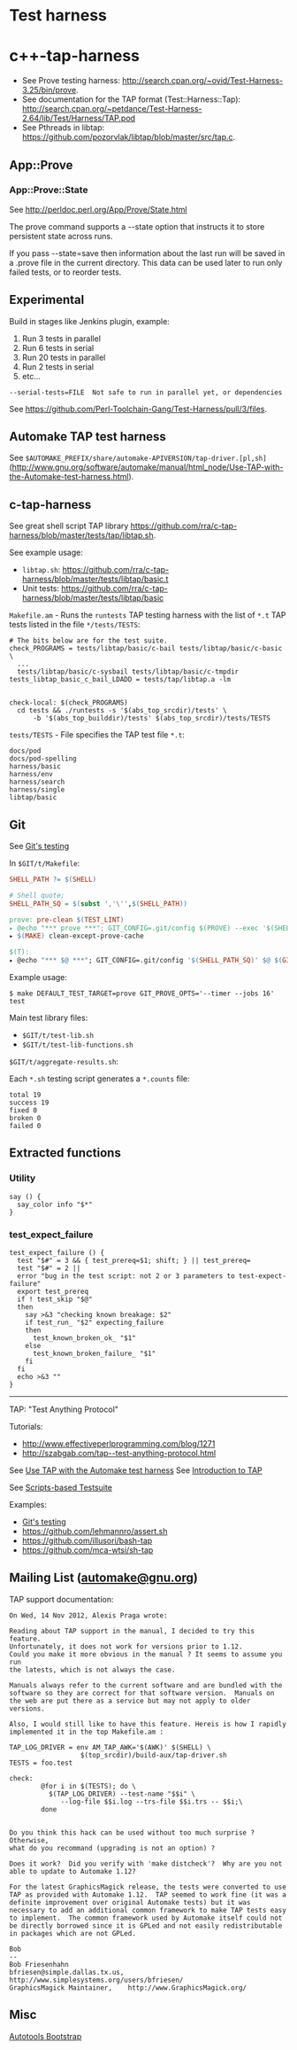 # Test harness

# c++-tap-harness

* See Prove testing harness: http://search.cpan.org/~ovid/Test-Harness-3.25/bin/prove.
* See documentation for the TAP format (Test::Harness::Tap): http://search.cpan.org/~petdance/Test-Harness-2.64/lib/Test/Harness/TAP.pod
* See Pthreads in libtap: https://github.com/pozorvlak/libtap/blob/master/src/tap.c.

## App::Prove

### App::Prove::State

See http://perldoc.perl.org/App/Prove/State.html

  The prove command supports a --state option that instructs it to store persistent state across runs.


  If you pass --state=save then information about the last run will be saved in a .prove file in the
  current directory. This data can be used later to run only failed tests, or to reorder tests.


## Experimental

Build in stages like Jenkins plugin, example:

1. Run 3 tests in parallel
2. Run 6 tests in serial
3. Run 20 tests in parallel
4. Run 2 tests in serial
5. etc...

```
--serial-tests=FILE  Not safe to run in parallel yet, or dependencies
```

See https://github.com/Perl-Toolchain-Gang/Test-Harness/pull/3/files.


## Automake TAP test harness

See `$AUTOMAKE_PREFIX/share/automake-APIVERSION/tap-driver.[pl,sh]` (http://www.gnu.org/software/automake/manual/html_node/Use-TAP-with-the-Automake-test-harness.html).


## c-tap-harness

See great shell script TAP library https://github.com/rra/c-tap-harness/blob/master/tests/tap/libtap.sh.


See example usage:

* `libtap.sh`: https://github.com/rra/c-tap-harness/blob/master/tests/libtap/basic.t
* Unit tests: https://github.com/rra/c-tap-harness/blob/master/tests/libtap/basic

`Makefile.am` - Runs the `runtests` TAP testing harness with the list of `*.t` TAP tests listed in the file `*/tests/TESTS`:

```
# The bits below are for the test suite.
check_PROGRAMS = tests/libtap/basic/c-bail tests/libtap/basic/c-basic  \
  ...
  tests/libtap/basic/c-sysbail tests/libtap/basic/c-tmpdir
tests_libtap_basic_c_bail_LDADD = tests/tap/libtap.a -lm


check-local: $(check_PROGRAMS)
  cd tests && ./runtests -s '$(abs_top_srcdir)/tests' \
      -b '$(abs_top_builddir)/tests' $(abs_top_srcdir)/tests/TESTS
```


`tests/TESTS` - File specifies the TAP test file `*.t`:

```
docs/pod
docs/pod-spelling
harness/basic
harness/env
harness/search
harness/single
libtap/basic
```

## Git

See [Git's testing](https://github.com/git/git/tree/master/t)

In `$GIT/t/Makefile`:

```Makefile
SHELL_PATH ?= $(SHELL)

# Shell quote;
SHELL_PATH_SQ = $(subst ','\'',$(SHELL_PATH))

prove: pre-clean $(TEST_LINT)
▸ @echo "*** prove ***"; GIT_CONFIG=.git/config $(PROVE) --exec '$(SHELL_PATH_SQ)' $(GIT_PROVE_OPTS) $(T) :: $(GIT_TEST_OPTS)
▸ $(MAKE) clean-except-prove-cache

$(T):
▸ @echo "*** $@ ***"; GIT_CONFIG=.git/config '$(SHELL_PATH_SQ)' $@ $(GIT_TEST_OPTS)
```

Example usage:

```
$ make DEFAULT_TEST_TARGET=prove GIT_PROVE_OPTS='--timer --jobs 16' test
```


Main test library files:

* `$GIT/t/test-lib.sh`
* `$GIT/t/test-lib-functions.sh`

`$GIT/t/aggregate-results.sh`:

Each `*.sh` testing script generates a `*.counts` file:

```
total 19
success 19
fixed 0
broken 0
failed 0
```

## Extracted functions

### Utility

```
say () {
  say_color info "$*"
}
```


### test_expect_failure

```
test_expect_failure () {
  test "$#" = 3 && { test_prereq=$1; shift; } || test_prereq=
  test "$#" = 2 ||
  error "bug in the test script: not 2 or 3 parameters to test-expect-failure"
  export test_prereq
  if ! test_skip "$@"
  then
    say >&3 "checking known breakage: $2"
    if test_run_ "$2" expecting_failure
    then
      test_known_broken_ok_ "$1"
    else
      test_known_broken_failure_ "$1"
    fi
  fi
  echo >&3 ""
}
```

----------------------------------------------------------------

TAP: "Test Anything Protocol"

Tutorials:

* http://www.effectiveperlprogramming.com/blog/1271
* http://szabgab.com/tap--test-anything-protocol.html


See [Use TAP with the Automake test harness](http://www.gnu.org/software/automake/manual/html_node/Use-TAP-with-the-Automake-test-harness.html)
See [Introduction to TAP](http://www.gnu.org/software/automake/manual/html_node/Introduction-to-TAP.html)

See [Scripts-based Testsuite](http://www.gnu.org/software/automake/manual/html_node/Scripts_002dbased-Testsuites.html)

Examples:

* [Git's testing](https://github.com/git/git/tree/master/t)
* https://github.com/lehmannro/assert.sh
* https://github.com/illusori/bash-tap
* https://github.com/mca-wtsi/sh-tap



## Mailing List (automake@gnu.org)

TAP support documentation:

```
On Wed, 14 Nov 2012, Alexis Praga wrote:

Reading about TAP support in the manual, I decided to try this feature.
Unfortunately, it does not work for versions prior to 1.12.
Could you make it more obvious in the manual ? It seems to assume you run
the latests, which is not always the case.

Manuals always refer to the current software and are bundled with the
software so they are correct for that software version.  Manuals on
the web are put there as a service but may not apply to older
versions.

Also, I would still like to have this feature. Hereis is how I rapidly
implemented it in the top Makefile.am :

TAP_LOG_DRIVER = env AM_TAP_AWK='$(AWK)' $(SHELL) \
                  $(top_srcdir)/build-aux/tap-driver.sh
TESTS = foo.test

check:
        @for i in $(TESTS); do \
          $(TAP_LOG_DRIVER) --test-name "$$i" \
             --log-file $$i.log --trs-file $$i.trs -- $$i;\
        done


Do you think this hack can be used without too much surprise ? Otherwise,
what do you recommand (upgrading is not an option) ?

Does it work?  Did you verify with 'make distcheck'?  Why are you not
able to update to Automake 1.12?

For the latest GraphicsMagick release, the tests were converted to use
TAP as provided with Automake 1.12.  TAP seemed to work fine (it was a
definite improvement over original Automake tests) but it was
necessary to add an additional common framework to make TAP tests easy
to implement.  The common framework used by Automake itself could not
be directly borrowed since it is GPLed and not easily redistributable
in packages which are not GPLed.

Bob
--
Bob Friesenhahn
bfriesen@simple.dallas.tx.us, http://www.simplesystems.org/users/bfriesen/
GraphicsMagick Maintainer,    http://www.GraphicsMagick.org/
```


## Misc

[Autotools Bootstrap](http://code.google.com/p/autotools-bootstrap/)